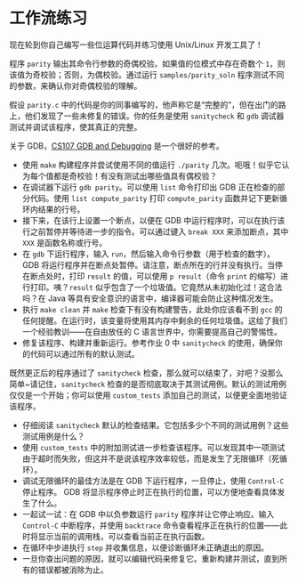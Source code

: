 # 工作流练习

现在轮到你自己编写一些位运算代码并练习使用 Unix/Linux 开发工具了！

程序 `parity` 输出其命令行参数的奇偶校验。如果值的位模式中存在奇数个 `1`，则该值为奇校验；否则，为偶校验。通过运行 `samples/parity_soln` 程序测试不同的参数，来确认你对奇偶校验的理解。

假设 `parity.c` 中的代码是你的同事编写的，他声称它是“完整的”，但在出门的路上，他们发现了一些未修复的错误。你的任务是使用 `sanitycheck` 和 `gdb` 调试器测试并调试该程序，使其真正的完整。

关于 GDB，[CS107 GDB and Debugging](https://web.stanford.edu/class/archive/cs/cs107/cs107.1206/resources/gdb) 是一个很好的参考。

- 使用 `make` 构建程序并尝试使用不同的值运行 `./parity` 几次。呃哦！似乎它认为每个值都是奇校验！有没有测试出哪些值具有偶校验？​  
- 在调试器下运行 `gdb parity`。可以使用 `list` 命令打印出 GDB 正在检查的部分代码。使用 `list compute_parity` 打印 `compute_parity` 函数并记下更新循环内结果的行号。
- 接下来，在该行上设置一个断点，以便在 GDB 中运行程序时，可以在执行该行之前暂停并等待进一步的指令。可以通过键入 `break XXX` 来添加断点，其中 `XXX` 是函数名称或行号。
- 在 `gdb` 下运行程序，输入 `run`，然后输入命令行参数（用于检查的数字）。 GDB 将运行程序并在断点处暂停。请注意，断点所在的行并没有执行。当停在断点处时，打印 `result` 的值，可以使用 `p result`（命令 `print` 的缩写）进行打印。咦？`result` 似乎包含了一个垃圾值。它竟然从未初始化过！这合法吗？在 Java 等具有安全意识的语言中，编译器可能会防止这种情况发生。
- 执行 `make clean` 并 `make` 检查下有没有构建警告，此处你应该看不到 `gcc` 的任何提醒。在运行时，该变量将使用其内存中剩余的任何垃圾值。这给了我们一个经验教训——在自由放任的 C 语言世界中，你需要提高自己的警惕性。
- 修复该程序、构建并重新运行。参考作业 0 中 `sanitycheck` 的使用，确保你的代码可以通过所有的默认测试。

既然更正后的程序通过了 `sanitycheck` 检查，那么就可以结束了，对吧？没那么简单~请记住，`sanitycheck` 检查的是否彻底取决于其测试用例。默认的测试用例仅仅是一个开始；你可以使用 `custom_tests` 添加自己的测试，以便更全面地验证该程序。

- 仔细阅读 `sanitycheck` 默认的检查结果。它包括多少个不同的测试用例？这些测试用例是什么？​
- 使用 `custom_tests` 中的附加测试进一步检查该程序。可以发现其中一项测试由于超时而失败，但这并不是说该程序效率较低，而是发生了无限循环（死循环）。
- 调试无限循环的最佳方法是在 GDB 下运行程序，一旦停止，使用 `Control-C` 停止程序。 GDB 将显示程序停止时正在执行的位置，可以方便地查看具体发生了什么。
- 一起试一试：在 GDB 中以负参数运行 `parity` 程序并让它停止响应。输入 `Control-C` 中断程序，并使用 `backtrace` 命令查看程序正在执行的位置——此时将显示当前的调用栈，可以查看当前正在执行函数。
- 在循环中步进执行 `step` 并收集信息，以便诊断循环未正确退出的原因。
- 一旦你查出问题的原因，就可以编辑代码来修复它。重新构建并测试，直到所有的错误都被消除为止。

